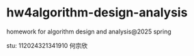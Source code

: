 # hw4algorithm-design-analysis
homework for algorithm design and analysis@2025 spring

stu: 112024321341910 何宗欣